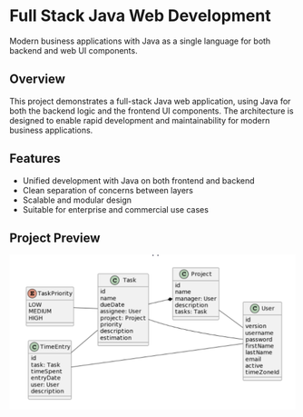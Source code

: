 # Full Stack Java Web Development

Modern business applications with Java as a single language for both backend and web UI components.

## Overview

This project demonstrates a full-stack Java web application, using Java for both the backend logic and the frontend UI components. The architecture is designed to enable rapid development and maintainability for modern business applications.

## Features

- Unified development with Java on both frontend and backend
- Clean separation of concerns between layers
- Scalable and modular design
- Suitable for enterprise and commercial use cases

## Project Preview

![Project Management Screenshot](docs/projectmanagement.png)
